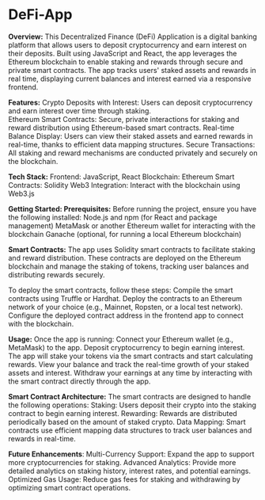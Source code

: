 # DeFi-App

**Overview:**
This Decentralized Finance (DeFi) Application is a digital banking platform that allows users to deposit cryptocurrency and earn interest on their deposits. Built using JavaScript and React, the app leverages the Ethereum blockchain to enable staking and rewards through secure and private smart contracts. The app tracks users' staked assets and rewards in real time, displaying current balances and interest earned via a responsive frontend.

**Features:**
Crypto Deposits with Interest: Users can deposit cryptocurrency and earn interest over time through staking. <br />
Ethereum Smart Contracts: Secure, private interactions for staking and reward distribution using Ethereum-based smart contracts.
Real-time Balance Display: Users can view their staked assets and earned rewards in real-time, thanks to efficient data mapping structures.
Secure Transactions: All staking and reward mechanisms are conducted privately and securely on the blockchain.

**Tech Stack:**
Frontend: JavaScript, React
Blockchain: Ethereum
Smart Contracts: Solidity
Web3 Integration: Interact with the blockchain using Web3.js

**Getting Started:
Prerequisites:**
Before running the project, ensure you have the following installed:
Node.js and npm (for React and package management)
MetaMask or another Ethereum wallet for interacting with the blockchain
Ganache (optional, for running a local Ethereum blockchain)

**Smart Contracts:**
The app uses Solidity smart contracts to facilitate staking and reward distribution. These contracts are deployed on the Ethereum blockchain and manage the staking of tokens, tracking user balances and distributing rewards securely.

To deploy the smart contracts, follow these steps:
Compile the smart contracts using Truffle or Hardhat.
Deploy the contracts to an Ethereum network of your choice (e.g., Mainnet, Ropsten, or a local test network).
Configure the deployed contract address in the frontend app to connect with the blockchain.

**Usage:**
Once the app is running:
Connect your Ethereum wallet (e.g., MetaMask) to the app.
Deposit cryptocurrency to begin earning interest. The app will stake your tokens via the smart contracts and start calculating rewards.
View your balance and track the real-time growth of your staked assets and interest.
Withdraw your earnings at any time by interacting with the smart contract directly through the app.

**Smart Contract Architecture:**
The smart contracts are designed to handle the following operations:
Staking: Users deposit their crypto into the staking contract to begin earning interest.
Rewarding: Rewards are distributed periodically based on the amount of staked crypto.
Data Mapping: Smart contracts use efficient mapping data structures to track user balances and rewards in real-time.

**Future Enhancements**:
Multi-Currency Support: Expand the app to support more cryptocurrencies for staking.
Advanced Analytics: Provide more detailed analytics on staking history, interest rates, and potential earnings.
Optimized Gas Usage: Reduce gas fees for staking and withdrawing by optimizing smart contract operations.
